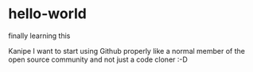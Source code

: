 # hello-world
finally learning this

Kanipe I want to start using Github properly like a normal
member of the open source community and not just a code cloner :-D
